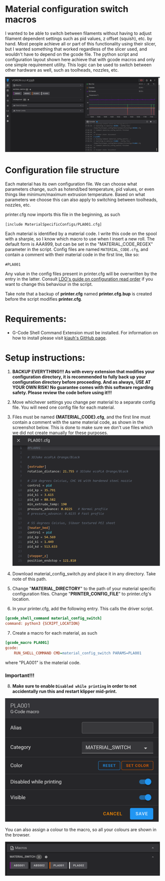 # Material configuration switch macros

I wanted to be able to switch between filaments without having to adjust filament dependent
settings such as pid values, z offset (squish), etc. by hand.
Most people achieve all or part of this functionality using their slicer, but I wanted something that worked regardless of the slicer used, and wouldn't have to depend on the gcode file.
The python script and configuration layout shown here achieve that with gcode macros and only one simple requirement utility.
This logic can be used to switch between other hardware as well, such as toolheads, nozzles, etc.

![](images/browserViewFull.PNG "")

# Configuration file structure
Each material has its own configuration file.
We can choose what parameters change, such as hotend/bed temperature, 
pid values, or even things like minimum/maximum extrusion temperature.
Based on what parameters we choose this can also apply to
switching between toolheads, nozzles, etc.


printer.cfg now imports this file in the beginning, as such

`[include MaterialSpecificConfigs/PLA001.cfg]` 

Each material is identified by a material code. I write this code on the
spool with a sharpie, so I know which macro to use when I insert a new roll.
The default form is AAA999, but can be set in the "MATERIAL_CODE_REGEX" 
parameter in the script. Config files are named `MATERIAL_CODE.cfg`,
and contain a comment with their material code in the first line, like so:

`#PLA001`

Any value in the config files present in printer.cfg will be overwritten by the entry in 
the latter. Consult [LDO's guide on configuration read order](https://docs.ldomotors.com/en/guides/klipper_multi_cfg_guide#read-order)
if you want to change this behaviour in the script.

Take note that a backup of **printer.cfg** named **printer.cfg.bup** is created before the script modifies **printer.cfg**.

# Requirements:
- G-Code Shell Command Extension must be installed. 
For information on how to install please visit [kiauh's GitHub page](https://github.com/dw-0/kiauh/blob/master/docs/gcode_shell_command.md).

# Setup instructions:

  1. **BACKUP EVERYTHING!!! As with every extension that modifies your configuration directory,
it is recommended to fully back up your configuration directory before proceeding. And as 
always, USE AT YOUR OWN RISK! No guarantee comes with this software regarding safety.
Please review the code before using it!!!**

  2. Move whichever settings you change per material to a separate config file. You will need one config file for each material.

  3. Files must be named **{MATERIAL_CODE}.cfg**, and the first line must contain
    a comment with the same material code, as shown in the screenshot below. This is 
    done to make sure we don't use files which we did not create manually for these purposes.
![](images/materialSpecificConfig.PNG "")

  4. Download material_config_switch.py and place it in any directory. Take note of this path.

  5. Change "**MATERIAL_DIRECTORY**" to the path of your material specific configuration files.
Change "**PRINTER_CONFIG_FILE**" to printer.cfg's location.

  6. In your printer.cfg, add the following entry. This calls the driver script.
```cfg
[gcode_shell_command material_config_switch]
command: python3 {SCRIPT_LOCATION}
```

  7. Create a macro for each material, as such
```cfg
[gcode_macro PLA001]
gcode:
    RUN_SHELL_COMMAND CMD=material_config_switch PARAMS=PLA001
```
where "PLA001" is the material code.

### Important!!!
  8. **Make sure to enable `Disabled while printing` in order to not accidentally run 
this and restart klipper mid-print.**

<img src="images/macroSettings.PNG" alt="drawing" width="500"/>

You can also assign a colour to the macro, so all your colours are shown in the browser.

![](images/macroBrowserView.PNG "")